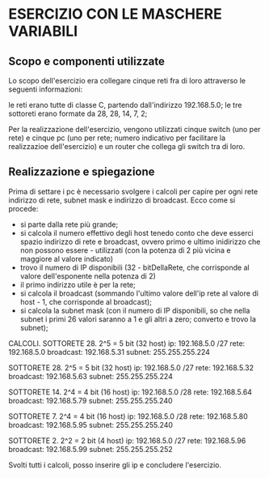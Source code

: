 # ESERCIZIO CON LE MASCHERE VARIABILI

## Scopo e componenti utilizzate
Lo scopo dell'esercizio era collegare cinque reti fra di loro attraverso le seguenti informazioni:

le reti erano tutte di classe C, partendo dall'indirizzo 192.168.5.0;
le tre sottoreti erano formate da 28, 28, 14, 7, 2;

Per la realizzazione dell'esercizio, vengono utilizzati cinque switch (uno per rete) e cinque pc (uno per rete; numero indicativo per facilitare la realizzazioe dell'esercizio) e un router che collega gli switch tra di loro.

## Realizzazione e spiegazione
Prima di settare i pc è necessario svolgere i calcoli per capire per ogni rete indirizzo di rete, subnet mask e indirizzo di broadcast. Ecco come si procede:

- si parte dalla rete più grande;
- si calcola il numero effettivo degli host tenedo conto che deve esserci spazio indirizzo di rete e broadcast, ovvero primo e ultimo inidirizzo che non possono essere  - utilizzati (con la potenza di 2 più vicina e maggiore al valore indicato)
- trovo il numero di IP disponibili (32 - bitDellaRete, che corrisponde al valore dell'esponente nella potenza di 2)
- il primo indirizzo utile è per la rete;
- si calcola il broadcast (sommando l'ultimo valore dell'ip rete al valore di host - 1, che corrisponde al broadcast);
- si calcola la subnet mask (con il numero di IP disponibili, so che nella subnet i primi 26 valori saranno a 1 e gli altri a zero; converto e trovo la subnet);

CALCOLI.
SOTTORETE 28.
2^5 = 5 bit (32 host)
ip: 192.168.5.0 /27
rete: 192.168.5.0
broadcast: 192.168.5.31
subnet: 255.255.255.224

SOTTORETE 28.
2^5 = 5 bit (32 host)
ip: 192.168.5.0 /27
rete: 192.168.5.32
broadcast: 192.168.5.63
subnet: 255.255.255.224

SOTTORETE 14.
2^4 = 4 bit (16 host)
ip: 192.168.5.0 /28
rete: 192.168.5.64
broadcast: 192.168.5.79
subnet: 255.255.255.240

SOTTORETE 7.
2^4 = 4 bit (16 host)
ip: 192.168.5.0 /28
rete: 192.168.5.80
broadcast: 192.168.5.95
subnet: 255.255.255.240

SOTTORETE 2.
2^2 = 2 bit (4 host)
ip: 192.168.5.0 /27
rete: 192.168.5.96
broadcast: 192.168.5.99
subnet: 255.255.255.252

Svolti tutti i calcoli, posso inserire gli ip e concludere l'esercizio.
